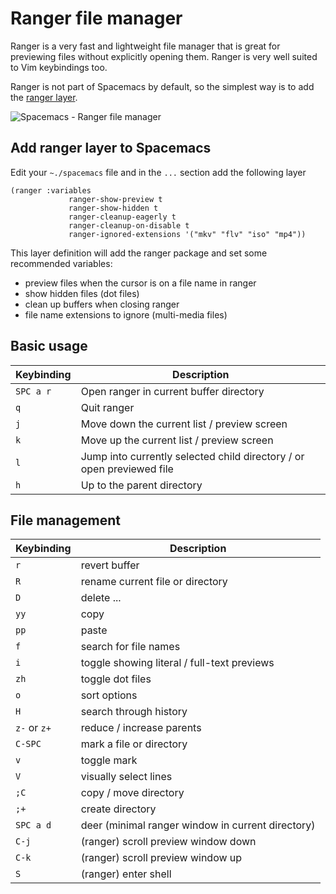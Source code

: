 # Ranger file manager

Ranger is a very fast and lightweight file manager that is great for previewing files without explicitly opening them.  Ranger is very well suited to Vim keybindings too.

Ranger is not part of Spacemacs by default, so the simplest way is to add the [ranger layer](http://spacemacs.org/layers/+tools/ranger/README.html).

![Spacemacs - Ranger file manager](/images/spacemacs-ranger-example-book.png)

## Add ranger layer to Spacemacs

Edit your `~./spacemacs` file and in the `...` section add the following layer

```elisp
(ranger :variables
             ranger-show-preview t
             ranger-show-hidden t
             ranger-cleanup-eagerly t
             ranger-cleanup-on-disable t
             ranger-ignored-extensions '("mkv" "flv" "iso" "mp4"))
```

This layer definition will add the ranger package and set some recommended variables:
* preview files when the cursor is on a file name in ranger
* show hidden files (dot files)
* clean up buffers when closing ranger
* file name extensions to ignore (multi-media files)


## Basic usage

| Keybinding | Description                                                           |
|------------|-----------------------------------------------------------------------|
| `SPC a r`  | Open ranger in current buffer directory                               |
| `q`        | Quit ranger                                                           |
| `j`        | Move down the current list / preview screen                           |
| `k`        | Move up the current list / preview screen                             |
| `l`        | Jump into currently selected child directory / or open previewed file |
| `h`        | Up to the parent directory                                            |


## File management

| Keybinding   | Description                                       |
|--------------|---------------------------------------------------|
| `r`          | revert buffer                                     |
| `R`          | rename current file or directory                  |
| `D`          | delete ...                                        |
| `yy`         | copy                                              |
| `pp`         | paste                                             |
| `f`          | search for file names                             |
| `i`          | toggle showing literal / full-text previews       |
| `zh`         | toggle dot files                                  |
| `o`          | sort options                                      |
| `H`          | search through history                            |
| `z-` or `z+` | reduce / increase parents                         |
| `C-SPC`      | mark a file or directory                          |
| `v`          | toggle mark                                       |
| `V`          | visually select lines                             |
| `;C`         | copy / move directory                             |
| `;+`         | create directory                                  |
| `SPC a d`    | deer (minimal ranger window in current directory) |
| `C-j`        | (ranger) scroll preview window down               |
| `C-k`        | (ranger) scroll preview window up                 |
| `S`          | (ranger) enter shell                              |
